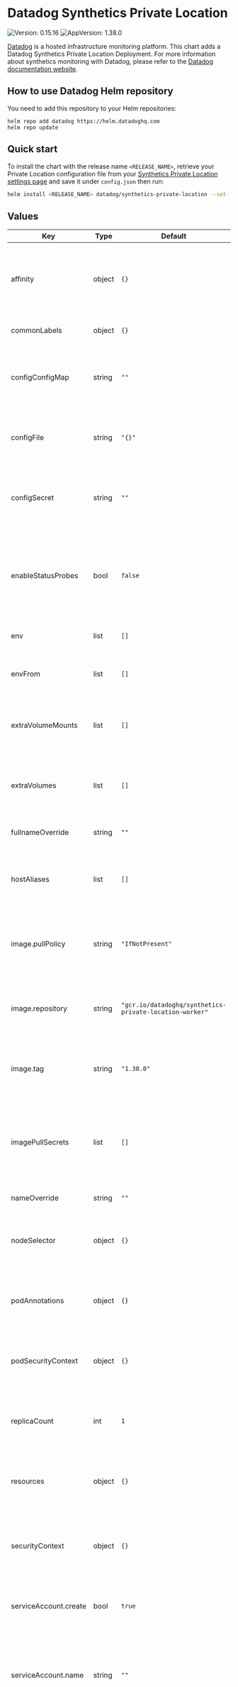 # Datadog Synthetics Private Location

![Version: 0.15.16](https://img.shields.io/badge/Version-0.15.16-informational?style=flat-square) ![AppVersion: 1.38.0](https://img.shields.io/badge/AppVersion-1.38.0-informational?style=flat-square)

[Datadog](https://www.datadoghq.com/) is a hosted infrastructure monitoring platform. This chart adds a Datadog Synthetics Private Location Deployment. For more information about synthetics monitoring with Datadog, please refer to the [Datadog documentation website](https://docs.datadoghq.com/synthetics/private_locations).

## How to use Datadog Helm repository

You need to add this repository to your Helm repositories:

```
helm repo add datadog https://helm.datadoghq.com
helm repo update
```

## Quick start

To install the chart with the release name `<RELEASE_NAME>`, retrieve your Private Location configuration file from your [Synthetics Private Location settings page](https://app.datadoghq.com/synthetics/settings/private-locations/) and save it under `config.json` then run:

```bash
helm install <RELEASE_NAME> datadog/synthetics-private-location --set-file configFile=config.json
```

## Values

| Key | Type | Default | Description |
|-----|------|---------|-------------|
| affinity | object | `{}` | Allows to specify affinity for Datadog Synthetics Private Location PODs |
| commonLabels | object | `{}` | Labels to apply to all resources |
| configConfigMap | string | `""` | Config Map that stores the configuration of the private location worker for the deployment |
| configFile | string | `"{}"` | JSON string containing the configuration of the private location worker |
| configSecret | string | `""` | Secret that stores the configuration of the private location worker for the deployment |
| enableStatusProbes | bool | `false` | Enable both liveness and readiness probes (minimal private location image version required: 1.12.0) |
| env | list | `[]` | Set environment variables |
| envFrom | list | `[]` | Set environment variables from configMaps and/or secrets |
| extraVolumeMounts | list | `[]` | Optionally specify extra list of additional volumeMounts for container |
| extraVolumes | list | `[]` | Optionally specify extra list of additional volumes to mount into the pod |
| fullnameOverride | string | `""` | Override the full qualified app name |
| hostAliases | list | `[]` | Add entries to Datadog Synthetics Private Location PODs' /etc/hosts |
| image.pullPolicy | string | `"IfNotPresent"` | Define the pullPolicy for Datadog Synthetics Private Location image |
| image.repository | string | `"gcr.io/datadoghq/synthetics-private-location-worker"` | Repository to use for Datadog Synthetics Private Location image |
| image.tag | string | `"1.38.0"` | Define the Datadog Synthetics Private Location version to use |
| imagePullSecrets | list | `[]` | Datadog Synthetics Private Location repository pullSecret (ex: specify docker registry credentials) |
| nameOverride | string | `""` | Override name of app |
| nodeSelector | object | `{}` | Allows to schedule Datadog Synthetics Private Location on specific nodes |
| podAnnotations | object | `{}` | Annotations to set to Datadog Synthetics Private Location PODs |
| podSecurityContext | object | `{}` | Security context to set to Datadog Synthetics Private Location PODs |
| replicaCount | int | `1` | Number of instances of Datadog Synthetics Private Location |
| resources | object | `{}` | Set resources requests/limits for Datadog Synthetics Private Location PODs |
| securityContext | object | `{}` | Security context to set to the Datadog Synthetics Private Location container |
| serviceAccount.create | bool | `true` | Specifies whether a service account should be created |
| serviceAccount.name | string | `""` | The name of the service account to use. If not set name is generated using the fullname template |
| tolerations | list | `[]` | Allows to schedule Datadog Synthetics Private Location on tainted nodes |

